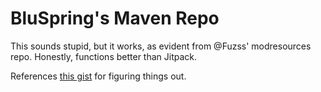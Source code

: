 # BluSpring's Maven Repo
This sounds stupid, but it works, as evident from @Fuzss' modresources repo. Honestly, functions better than Jitpack.

References [this gist](https://gist.github.com/fernandezpablo85/03cf8b0cd2e7d8527063) for figuring things out.